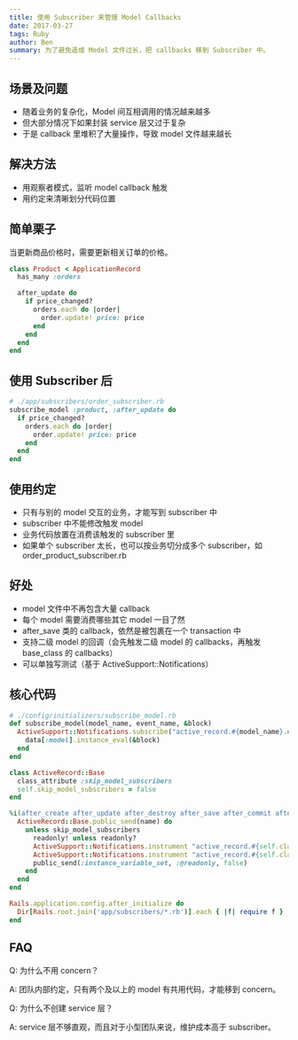 ```yaml
---
title: 使用 Subscriber 来管理 Model Callbacks
date: 2017-03-27
tags: Ruby
author: Ben
summary: 为了避免造成 Model 文件过长，把 callbacks 移到 Subscriber 中。
---
```


## 场景及问题

* 随着业务的复杂化，Model 间互相调用的情况越来越多
* 但大部分情况下如果封装 service 层又过于复杂
* 于是 callback 里堆积了大量操作，导致 model 文件越来越长

## 解决方法

* 用观察者模式，监听 model callback 触发
* 用约定来清晰划分代码位置

## 简单栗子

当更新商品价格时，需要更新相关订单的价格。

```ruby
class Product < ApplicationRecord
  has_many :orders

  after_update do
    if price_changed?
      orders.each do |order|
        order.update! price: price
      end
    end
  end
end
```

## 使用 Subscriber 后

```ruby
# ./app/subscribers/order_subscriber.rb
subscribe_model :product, :after_update do
  if price_changed?
    orders.each do |order|
      order.update! price: price
    end
  end
end
```

## 使用约定

* 只有与别的 model 交互的业务，才能写到 subscriber 中
* subscriber 中不能修改触发 model
* 业务代码放置在消费该触发的 subscriber 里
* 如果单个 subscriber 太长，也可以按业务切分成多个 subscriber，如 order_product_subscriber.rb

## 好处

* model 文件中不再包含大量 callback
* 每个 model 需要消费哪些其它 model 一目了然
* after_save 类的 callback，依然是被包裹在一个 transaction 中
* 支持二级 model 的回调（会先触发二级 model 的 callbacks，再触发 base_class 的 callbacks）
* 可以单独写测试（基于 ActiveSupport::Notifications）

## 核心代码

```ruby
# ./config/initializers/subscribe_model.rb
def subscribe_model(model_name, event_name, &block)
  ActiveSupport::Notifications.subscribe("active_record.#{model_name}.#{event_name}") do |_name, _started, _finished, _unique_id, data|
    data[:model].instance_eval(&block)
  end
end

class ActiveRecord::Base
  class_attribute :skip_model_subscribers
  self.skip_model_subscribers = false
end

%i(after_create after_update after_destroy after_save after_commit after_create_commit after_update_commit).each do |name|
  ActiveRecord::Base.public_send(name) do
    unless skip_model_subscribers
      readonly! unless readonly?
      ActiveSupport::Notifications.instrument "active_record.#{self.class.model_name.singular}.#{name}", model: self
      ActiveSupport::Notifications.instrument "active_record.#{self.class.base_class.model_name.singular}.#{name}", model: self if self.class.base_class != self.class
      public_send(:instance_variable_set, :@readonly, false)
    end
  end
end

Rails.application.config.after_initialize do
  Dir[Rails.root.join('app/subscribers/*.rb')].each { |f| require f }
end
```

## FAQ

Q: 为什么不用 concern？

A: 团队内部约定，只有两个及以上的 model 有共用代码，才能移到 concern。

Q: 为什么不创建 service 层？

A: service 层不够直观，而且对于小型团队来说，维护成本高于 subscriber。
